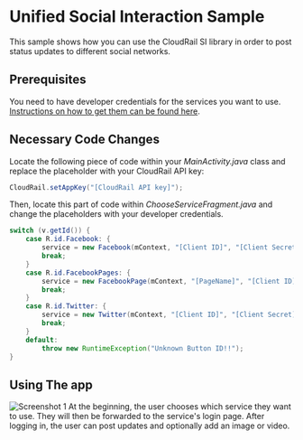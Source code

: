 # Unified Social Interaction Sample
This sample shows how you can use the CloudRail SI library in order to post status updates to different social networks.

## Prerequisites
You need to have developer credentials for the services you want to use. [Instructions on how to get them can be found here](https://cloudrail.com/integrations/interfaces/Social;interfaceId=Social;interfaceFunctionId=Social-postUpdate;platformId=Android;serviceIds=Facebook%2CFacebookPage%2CTwitter).

## Necessary Code Changes
Locate the following piece of code within your *MainActivity.java* class and replace the placeholder with your CloudRail API key:

````java
CloudRail.setAppKey("[CloudRail API key]");
````

Then, locate this part of code within *ChooseServiceFragment.java* and change the placeholders with your developer credentials.

````java
switch (v.getId()) {
    case R.id.Facebook: {
        service = new Facebook(mContext, "[Client ID]", "[Client Secret]");
        break;
    }
    case R.id.FacebookPages: {
        service = new FacebookPage(mContext, "[PageName]", "[Client ID]", "[Client Secret]");
        break;
    }
    case R.id.Twitter: {
        service = new Twitter(mContext, "[Client ID]", "[Client Secret]");
        break;
    }
    default:
        throw new RuntimeException("Unknown Button ID!!");
}
````

## Using The app
![Screenshot 1](https://cloudrail.github.io/img/android_demo_socialInteraction.png)
At the beginning, the user chooses which service they want to use. They will then be forwarded to the service's login page. After logging in, the user can post updates and optionally add an image or video.